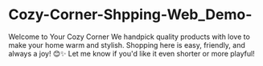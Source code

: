 # Cozy-Corner-Shpping-Web_Demo-
Welcome to Your Cozy Corner We handpick quality products with love to make your home warm and stylish. Shopping here is easy, friendly, and always a joy! 😊✨  Let me know if you'd like it even shorter or more playful!
